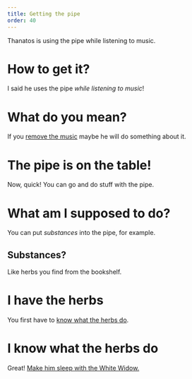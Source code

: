 ```yaml
---
title: Getting the pipe
order: 40
---
```


Thanatos is using the pipe while listening to music.

# How to get it?
I said he uses the pipe _while listening to music_!

# What do you mean?
If you [remove the music](radio.md) maybe he will do something about it.

# The pipe is on the table!
Now, quick! You can go and do stuff with the pipe.

# What am I supposed to do?
You can put _substances_ into the pipe, for example.

## Substances?
Like herbs you find from the bookshelf.

# I have the herbs
You first have to [know what the herbs do](identify_herbs.md).

# I know what the herbs do
Great! [Make him sleep with the White Widow.](thanatos_sleep/index.md)
